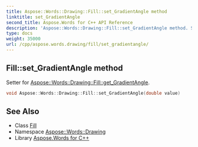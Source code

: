 ```yaml
---
title: Aspose::Words::Drawing::Fill::set_GradientAngle method
linktitle: set_GradientAngle
second_title: Aspose.Words for C++ API Reference
description: 'Aspose::Words::Drawing::Fill::set_GradientAngle method. Setter for Aspose::Words::Drawing::Fill::get_GradientAngle in C++.'
type: docs
weight: 35000
url: /cpp/aspose.words.drawing/fill/set_gradientangle/
---
```

## Fill::set_GradientAngle method


Setter for [Aspose::Words::Drawing::Fill::get_GradientAngle](../get_gradientangle/).

```cpp
void Aspose::Words::Drawing::Fill::set_GradientAngle(double value)
```

## See Also

* Class [Fill](../)
* Namespace [Aspose::Words::Drawing](../../)
* Library [Aspose.Words for C++](../../../)
